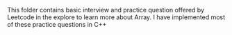 This folder contains basic interview and practice question offered by Leetcode in the explore to learn more about Array.
I have implemented most of these practice questions in C++

